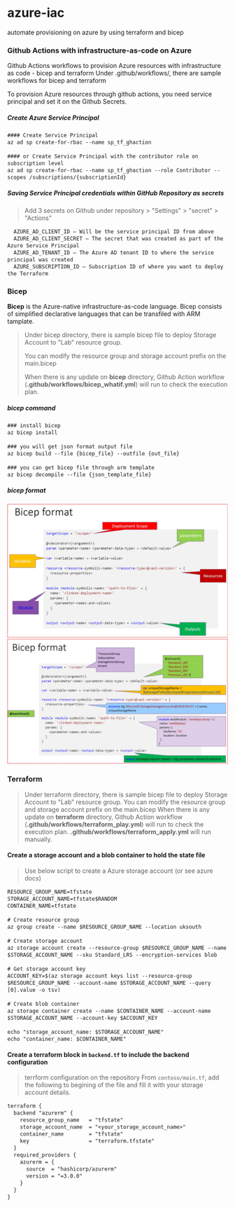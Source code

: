 # azure-iac
automate provisioning on azure by using terraform and bicep


### Github Actions with infrastructure-as-code on Azure

Github Actions workflows to provision Azure resources with infrastructure as code - bicep and terraform
Under .github/workflows/, there are sample workflows for bicep and terraform

To provision Azure resources through github actions, you need service principal and set it on the Github Secrets. 

##### Create Azure Service Principal
```
#### Create Service Principal 
az ad sp create-for-rbac --name sp_tf_ghaction 

#### or Create Service Principal with the contributor role on subscription level
az ad sp create-for-rbac --name sp_tf_ghaction --role Contributor --scopes /subscriptions/{subscriptionId}
```

##### Saving Service Principal credentials within GitHub Repository as secrets
>  Add 3 secrets on Github under repository > "Settings" > "secret" > "Actions"
```
  AZURE_AD_CLIENT_ID – Will be the service principal ID from above
  AZURE_AD_CLIENT_SECRET – The secret that was created as part of the Azure Service Principal
  AZURE_AD_TENANT_ID – The Azure AD tenant ID to where the service principal was created
  AZURE_SUBSCRIPTION_ID – Subscription ID of where you want to deploy the Terraform
```

### Bicep
**Bicep** is the Azure-native infrastructure-as-code language. 
Bicep consists of simplified declarative languages that can be transfiled with ARM tamplate. 

> Under bicep directory, there is sample bicep file to deploy Storage Account to "Lab" resource group. 
> 
> You can modify the resource group and storage account prefix on the main.bicep
> 
> When there is any update on **bicep** directory, Github Action workflow (**.github/workflows/bicep_whatif.yml**) will run to check the execution plan. 

##### bicep command
```
### install bicep
az bicep install 

### you will get json format output file
az bicep build --file {bicep_file} --outfile {out_file} 

### you can get bicep file through arm template
az bicep decompile --file {json_template_file} 
```

##### bicep format 
![bicep format](images/bicepformat.jpg)
![bicep sample](images/bicepsample.jpg)

### Terraform 
> Under terraform directory, there is sample bicep file to deploy Storage Account to "Lab" resource group. 
> You can modify the resource group and storage account prefix on the main.bicep
> When there is any update on **terraform** directory, Github Action workflow (**.github/workflows/terraform_play.yml**) will run to check the execution plan. 
> **.github/workflows/terraform_apply.yml** will run manually.

#### Create a storage account and a blob container to hold the state file
> Use below script to create a Azure storage account (or see azure docs)

```
RESOURCE_GROUP_NAME=tfstate
STORAGE_ACCOUNT_NAME=tfstate$RANDOM
CONTAINER_NAME=tfstate

# Create resource group
az group create --name $RESOURCE_GROUP_NAME --location uksouth

# Create storage account
az storage account create --resource-group $RESOURCE_GROUP_NAME --name $STORAGE_ACCOUNT_NAME --sku Standard_LRS --encryption-services blob

# Get storage account key
ACCOUNT_KEY=$(az storage account keys list --resource-group $RESOURCE_GROUP_NAME --account-name $STORAGE_ACCOUNT_NAME --query [0].value -o tsv)

# Create blob container
az storage container create --name $CONTAINER_NAME --account-name $STORAGE_ACCOUNT_NAME --account-key $ACCOUNT_KEY

echo "storage_account_name: $STORAGE_ACCOUNT_NAME"
echo "container_name: $CONTAINER_NAME"
```

#### Create a terraform block in `backend.tf` to include the backend configuration 
> terrform configuration on the repository
> From `contoso/main.tf`, add the following to begining of the file and fill it with your storage account details.

```
terraform {
  backend "azurerm" {
    resource_group_name   = "tfstate"
    storage_account_name  = "<your_storage_account_name>"
    container_name        = "tfstate"
    key                   = "terraform.tfstate"
  }
  required_providers {
    azurerm = {
      source  = "hashicorp/azurerm"
      version = "=3.0.0"
    }
  }
}
```

